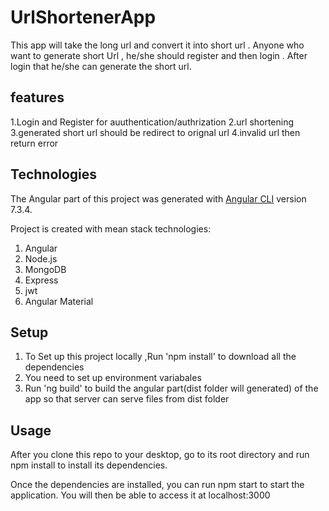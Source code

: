 # UrlShortenerApp
 This app will take the long url and convert it into short url . Anyone who want to generate short Url , he/she should register and then login . After login that he/she can generate the short url.

## features
 1.Login and Register for auuthentication/authrization
 2.url shortening
 3.generated short url should be redirect to orignal url
 4.invalid url then return error

## Technologies
 The Angular part of this  project was generated with [Angular CLI](https://github.com/angular/angular-cli) version 7.3.4.
  
  Project is created with mean stack technologies:
  1. Angular 
  2. Node.js
  3. MongoDB
  4. Express
  5. jwt
  6. Angular Material

## Setup
 1. To Set up this project locally ,Run 'npm install' to download all the 
    dependencies
 3. You need  to set up environment variabales
 2. Run 'ng build' to build the  angular part(dist folder will generated) of the app    so that server can serve  files from dist folder
 
 ## Usage
  After you clone this repo to your desktop, go to its root directory and run npm install to install its dependencies.
  
   Once the dependencies are installed, you can run npm start to start the application. You will then be able to access it at localhost:3000
